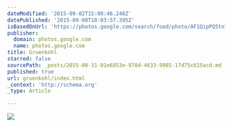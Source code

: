 ```yaml
---
dateModified: '2015-09-02T15:08:46.246Z'
datePublished: '2015-09-08T18:03:57.395Z'
isBasedOnUrl: 'https://photos.google.com/search/food/photo/AF1QipPQ5tnlQKuP2gput_0IrQNB0ViyZVfEsgIWCePB'
publisher:
  domain: photos.google.com
  name: photos.google.com
title: Gruenkohl
starred: false
sourcePath: _posts/2015-08-31-01e6853e-978d-4633-9985-17d75c615acd.md
published: true
url: gruenkohl/index.html
_context: 'http://schema.org'
_type: Article

---
```

![](https://lh3.googleusercontent.com/OH1XYV7XlBA5LGdUw3EooNe5HQn-wc97007fHHhfWpQ=w438-h778-no)